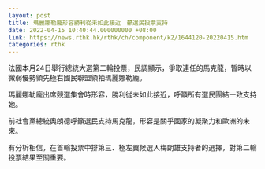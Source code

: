 ```yaml
---
layout: post
title: 瑪麗娜勒龐形容勝利從未如此接近　籲選民投票支持
date: 2022-04-15 10:40:44.000000000 +08:00
link: https://news.rthk.hk/rthk/ch/component/k2/1644120-20220415.htm
categories: rthk
---
```


法國本月24日舉行總統大選第二輪投票，民調顯示，爭取連任的馬克龍，暫時以微弱優勢領先極右國民聯盟領袖瑪麗娜勒龐。

瑪麗娜勒龐出席競選集會時形容，勝利從未如此接近，呼籲所有選民團結一致支持她。

前社會黨總統奧朗德呼籲選民支持馬克龍，形容是關乎國家的凝聚力和歐洲的未來。

有分析相信，在首輪投票中排第三、極左翼候選人梅朗雄支持者的選擇，對第二輪投票結果至關重要。
